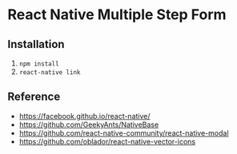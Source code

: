 # React Native Multiple Step Form

## Installation
1. ``` npm install ```
2. ``` react-native link ```

## Reference
- https://facebook.github.io/react-native/
- https://github.com/GeekyAnts/NativeBase
- https://github.com/react-native-community/react-native-modal
- https://github.com/oblador/react-native-vector-icons
